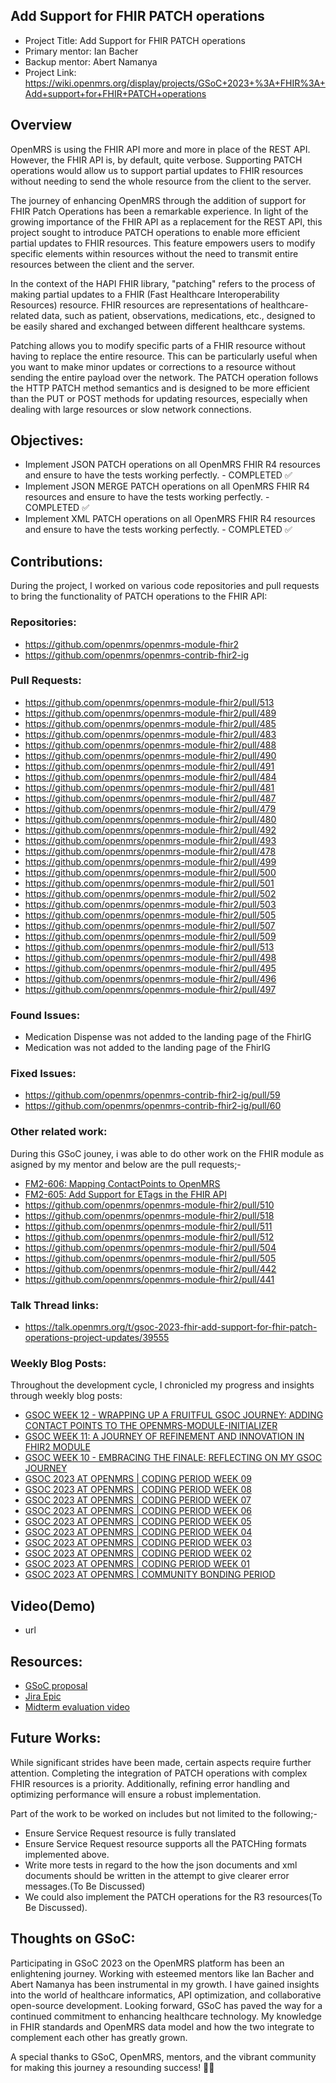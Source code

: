 ## Add Support for FHIR PATCH operations
- Project Title: Add Support for FHIR PATCH operations
- Primary mentor:  Ian Bacher 
- Backup mentor:  Abert Namanya
- Project Link: https://wiki.openmrs.org/display/projects/GSoC+2023+%3A+FHIR%3A+Add+support+for+FHIR+PATCH+operations

## Overview
OpenMRS is using the FHIR API more and more in place of the REST API. However, the FHIR API is, by default, quite verbose. Supporting PATCH operations would allow us to support partial updates to FHIR resources without needing to send the whole resource from the client to the server.

The journey of enhancing OpenMRS through the addition of support for FHIR Patch Operations has been a remarkable experience. In light of the growing importance of the FHIR API as a replacement for the REST API, this project sought to introduce PATCH operations to enable more efficient partial updates to FHIR resources. This feature empowers users to modify specific elements within resources without the need to transmit entire resources between the client and the server.

In the context of the HAPI FHIR library, "patching" refers to the process of making partial updates to a FHIR (Fast Healthcare Interoperability Resources) resource. FHIR resources are representations of healthcare-related data, such as patient, observations, medications, etc., designed to be easily shared and exchanged between different healthcare systems.

Patching allows you to modify specific parts of a FHIR resource without having to replace the entire resource. This can be particularly useful when you want to make minor updates or corrections to a resource without sending the entire payload over the network. The PATCH operation follows the HTTP PATCH method semantics and is designed to be more efficient than the PUT or POST methods for updating resources, especially when dealing with large resources or slow network connections.

## Objectives:
- Implement JSON PATCH operations on all OpenMRS FHIR R4 resources and ensure to have the tests working perfectly. - COMPLETED ✅
- Implement JSON MERGE PATCH operations on all OpenMRS FHIR R4 resources and ensure to have the tests working perfectly. - COMPLETED ✅
- Implement XML PATCH operations on all OpenMRS FHIR R4 resources and ensure to have the tests working perfectly. - COMPLETED ✅

## Contributions:
During the project, I worked on various code repositories and pull requests to bring the functionality of PATCH operations to the FHIR API:

### Repositories: 
- https://github.com/openmrs/openmrs-module-fhir2
- https://github.com/openmrs/openmrs-contrib-fhir2-ig

### Pull Requests: 
- https://github.com/openmrs/openmrs-module-fhir2/pull/513
- https://github.com/openmrs/openmrs-module-fhir2/pull/489
- https://github.com/openmrs/openmrs-module-fhir2/pull/485
- https://github.com/openmrs/openmrs-module-fhir2/pull/483
- https://github.com/openmrs/openmrs-module-fhir2/pull/488
- https://github.com/openmrs/openmrs-module-fhir2/pull/490
- https://github.com/openmrs/openmrs-module-fhir2/pull/491
- https://github.com/openmrs/openmrs-module-fhir2/pull/484
- https://github.com/openmrs/openmrs-module-fhir2/pull/481
- https://github.com/openmrs/openmrs-module-fhir2/pull/487
- https://github.com/openmrs/openmrs-module-fhir2/pull/479
- https://github.com/openmrs/openmrs-module-fhir2/pull/480
- https://github.com/openmrs/openmrs-module-fhir2/pull/492
- https://github.com/openmrs/openmrs-module-fhir2/pull/493
- https://github.com/openmrs/openmrs-module-fhir2/pull/478
- https://github.com/openmrs/openmrs-module-fhir2/pull/499
- https://github.com/openmrs/openmrs-module-fhir2/pull/500
- https://github.com/openmrs/openmrs-module-fhir2/pull/501
- https://github.com/openmrs/openmrs-module-fhir2/pull/502
- https://github.com/openmrs/openmrs-module-fhir2/pull/503
- https://github.com/openmrs/openmrs-module-fhir2/pull/505
- https://github.com/openmrs/openmrs-module-fhir2/pull/507
- https://github.com/openmrs/openmrs-module-fhir2/pull/509
- https://github.com/openmrs/openmrs-module-fhir2/pull/513
- https://github.com/openmrs/openmrs-module-fhir2/pull/498
- https://github.com/openmrs/openmrs-module-fhir2/pull/495
- https://github.com/openmrs/openmrs-module-fhir2/pull/496
- https://github.com/openmrs/openmrs-module-fhir2/pull/497

### Found Issues:
- Medication Dispense was not added to the landing page of the FhirIG
- Medication was not added to the landing page of the FhirIG

### Fixed Issues:
- https://github.com/openmrs/openmrs-contrib-fhir2-ig/pull/59
- https://github.com/openmrs/openmrs-contrib-fhir2-ig/pull/60

### Other related work:
During this GSoC jouney, i was able to do other work on the FHIR module as asigned by my mentor and below are the pull requests;-
- [FM2-606: Mapping ContactPoints to OpenMRS](https://github.com/openmrs/openmrs-module-fhir2/pull/517)
- [FM2-605: Add Support for ETags in the FHIR API](https://github.com/openmrs/openmrs-module-fhir2/pull/515)
- https://github.com/openmrs/openmrs-module-fhir2/pull/510
- https://github.com/openmrs/openmrs-module-fhir2/pull/518
- https://github.com/openmrs/openmrs-module-fhir2/pull/511
- https://github.com/openmrs/openmrs-module-fhir2/pull/512
- https://github.com/openmrs/openmrs-module-fhir2/pull/504
- https://github.com/openmrs/openmrs-module-fhir2/pull/505
- https://github.com/openmrs/openmrs-module-fhir2/pull/442
- https://github.com/openmrs/openmrs-module-fhir2/pull/441

### Talk Thread links:
- https://talk.openmrs.org/t/gsoc-2023-fhir-add-support-for-fhir-patch-operations-project-updates/39555  

### Weekly Blog Posts:
Throughout the development cycle, I chronicled my progress and insights through weekly blog posts:

- [GSOC WEEK 12 - WRAPPING UP A FRUITFUL GSOC JOURNEY: ADDING CONTACT POINTS TO THE OPENMRS-MODULE-INITIALIZER](https://hermanmuhereza.blogspot.com/2023/08/week-12-wrapping-up-fruitful-gsoc.html)
- [GSOC WEEK 11: A JOURNEY OF REFINEMENT AND INNOVATION IN FHIR2 MODULE](https://hermanmuhereza.blogspot.com/2023/08/gsoc-2023-at-openmrs-coding-period-week_18.html)
- [GSOC WEEK 10 - EMBRACING THE FINALE: REFLECTING ON MY GSOC JOURNEY](https://hermanmuhereza.blogspot.com/2023/08/gsoc-2023-at-openmrs-coding-period-week_10.html)
- [GSOC 2023 AT OPENMRS | CODING PERIOD WEEK 09](https://hermanmuhereza.blogspot.com/2023/08/gsoc-2023-at-openmrs-coding-period-week.html)
- [GSOC 2023 AT OPENMRS | CODING PERIOD WEEK 08](https://hermanmuhereza.blogspot.com/2023/07/gsoc-2023-at-openmrs-coding-period-week_24.html)
- [GSOC 2023 AT OPENMRS | CODING PERIOD WEEK 07](https://hermanmuhereza.blogspot.com/2023/07/gsoc-2023-at-openmrs-coding-period-week_0216759827.html)
- [GSOC 2023 AT OPENMRS | CODING PERIOD WEEK 06](https://hermanmuhereza.blogspot.com/2023/07/gsoc-2023-at-openmrs-coding-period-week_10.html)
- [GSOC 2023 AT OPENMRS | CODING PERIOD WEEK 05](https://hermanmuhereza.blogspot.com/2023/07/gsoc-2023-at-openmrs-coding-period-week.html)
- [GSOC 2023 AT OPENMRS | CODING PERIOD WEEK 04](https://hermanmuhereza.blogspot.com/2023/06/gsoc-2023-at-openmrs-coding-period-week_26.html)
- [GSOC 2023 AT OPENMRS | CODING PERIOD WEEK 03](https://hermanmuhereza.blogspot.com/2023/06/gsoc-2023-at-openmrs-coding-period-week_19.html)
- [GSOC 2023 AT OPENMRS | CODING PERIOD WEEK 02](https://hermanmuhereza.blogspot.com/2023/06/gsoc-2023-at-openmrs-coding-period-week_11.html)
- [GSOC 2023 AT OPENMRS | CODING PERIOD WEEK 01](https://hermanmuhereza.blogspot.com/2023/06/gsoc-2023-at-openmrs-coding-period-week.html)
- [GSOC 2023 AT OPENMRS | COMMUNITY BONDING PERIOD](https://hermanmuhereza.blogspot.com/2023/05/gsoc-2023-at-openmrs-community-bonding.html)

## Video(Demo)
- url

## Resources:
- [GSoC proposal](https://docs.google.com/document/d/14g2EddqKIpon3xXI71BMKXfu5zISIy6Psy9NgCp4t6Q/edit?usp=sharing)
- [Jira Epic](https://issues.openmrs.org/browse/FM2-573)
- [Midterm evaluation video](https://www.youtube.com/watch?v=P-0gj-8LOCE&t=8s)

## Future Works:
While significant strides have been made, certain aspects require further attention. Completing the integration of PATCH operations with complex FHIR resources is a priority. Additionally, refining error handling and optimizing performance will ensure a robust implementation.

Part of the work to be worked on includes but not limited to the following;-

- Ensure Service Request resource is  fully translated 
- Ensure Service Request resource supports all the PATCHing formats implemented above.
- Write more tests in regard to the how the json documents and xml documents should be written in the attempt to give clearer error messages.(To Be Discussed)
- We could also implement the PATCH operations for the R3 resources(To Be Discussed).
  
## Thoughts on GSoC:
Participating in GSoC 2023 on the OpenMRS platform has been an enlightening journey. Working with esteemed mentors like Ian Bacher and Abert Namanya has been instrumental in my growth. I have gained insights into the world of healthcare informatics, API optimization, and collaborative open-source development. Looking forward, GSoC has paved the way for a continued commitment to enhancing healthcare technology. My knowledge in FHIR standards and OpenMRS data model and how the two integrate to complement each other has greatly grown.

A special thanks to GSoC, OpenMRS, mentors, and the vibrant community for making this journey a resounding success! 🌟🌐
